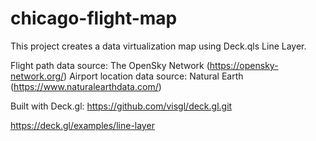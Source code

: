 # chicago-flight-map

This project creates a data virtualization map using Deck.qls Line Layer.

  Flight path data source: The OpenSky Network (https://opensky-network.org/)
  Airport location data source: Natural Earth (https://www.naturalearthdata.com/)


Built with Deck.gl: https://github.com/visgl/deck.gl.git




https://deck.gl/examples/line-layer
